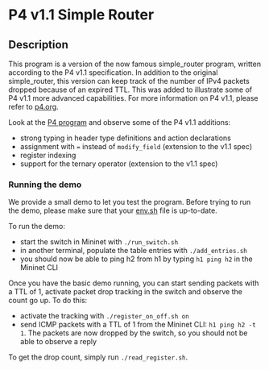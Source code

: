 # P4 v1.1 Simple Router

## Description

This program is a version of the now famous simple_router program, written
according to the P4 v1.1 specification. In addition to the original
simple_router, this version can keep track of the number of IPv4 packets dropped
because of an expired TTL. This was added to illustrate some of P4 v1.1 more
advanced capabilities.
For more information on P4 v1.1, please refer to [p4.org](http://p4.org/spec/).

Look at the [P4 program](p4src/simple_router.p4) and observe some of the P4
v1.1 additions:
- strong typing in header type definitions and action declarations
- assignment with `=` instead of `modify_field` (extension to the v1.1 spec)
- register indexing
- support for the ternary operator (extension to the v1.1 spec)

### Running the demo

We provide a small demo to let you test the program. Before trying to run the
demo, please make sure that your [env.sh](../env.sh) file is up-to-date.

To run the demo:
- start the switch in Mininet with `./run_switch.sh`
- in another terminal, populate the table entries with `./add_entries.sh`
- you should now be able to ping h2 from h1 by typing `h1 ping h2` in the
  Mininet CLI

Once you have the basic demo running, you can start sending packets with a TTL
of 1, activate packet drop tracking in the switch and observe the count go
up. To do this:
- activate the tracking with `./register_on_off.sh on`
- send ICMP packets with a TTL of 1 from the Mininet CLI: `h1 ping h2 -t 1`. The
  packets are now dropped by the switch, so you should not be able to observe a
  reply

To get the drop count, simply run `./read_register.sh`.
